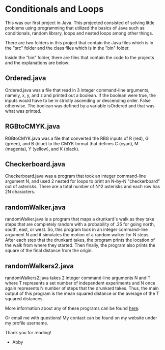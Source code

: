 # Conditionals and Loops

This was our first project in Java. This projected consisted of solving little problems using programming that utilized the basics of Java such as conditionals, random library, loops and nested loops among other things. 

There are two folders in this project that contain the Java files which is in the "src" folder and the class files which is in the "bin" folder. 

Inside the "bin" folder, there are files that contain the code to the projects and the explanations are below:

## Ordered.java

Ordered.java was a file that read in 3 integer command-line arguments, namely, x, y, and z and printed out a boolean. If the boolean were true, the inputs would have to be in strictly ascending or descending order. False otherwise. The boolean was defined by a variable isOrdered and that was what was printed. 

## RGBtoCMYK.java

RGBtoCMYK.java was a file that converted the RBG inputs of R (red), G (green), and B (blue) to the CMYK format that defines C (cyan), M (magenta), Y (yellow), and K (black). 

## Checkerboard.java

Checkerboard.java was a program that took an integer command-line argument N, and used 2 nested for loops to print an N-by-N "checkerboard" out of asterisks. There are a total number of N^2 asterisks and each row has 2N characters. 

## randomWalker.java

randomWalker.java is a program that maps a drunkard's walk as they take steps that are completely random with a probability of .25 for going north, south, east, or west. So, this program took in an integer command-line argument N and it simulates the motion of a random walker for N steps. After each step that the drunkard takes, the program prints the location of the walk from where they started. Then finally, the program also prints the square of the final distance from the origin. 

## randomWalkers2.java

randomWalkers2.java takes 2 integer command-line arguments N and T where T represents a set number of independent experiments and N once again represents N number of steps that the drunkard takes. Thus, the main output of this program is the mean squared distance or the average of the T squared distances. 

More information about any of these programs can be found [here](https://www.cs.princeton.edu/courses/archive/fall13/cos126/assignments/loops.html).

Or email me with questions! My contact can be found on my website under my profile username. 

Thank you for reading!
- Abby
